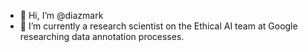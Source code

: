 - 👋 Hi, I’m @diazmark
- 🌱 I’m currently a research scientist on the Ethical AI team at Google researching data annotation processes.
